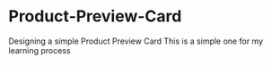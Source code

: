 # Product-Preview-Card

Designing a simple Product Preview Card
This is a simple one for my learning process
